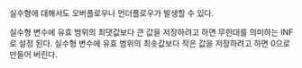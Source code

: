 실수형에 대해서도 오버플로우나 언더플로우가 발생할 수 있다.

실수형 변수에 유효 범위의 최댓값보다 큰 값을 저장하려고 하면 무한대를 의미하는 INF로 설정 된다.
실수형 변수에 유효 범위의 최솟값보다 작은 값을 저장하려고 하면 0으로 만들어 버린다.

